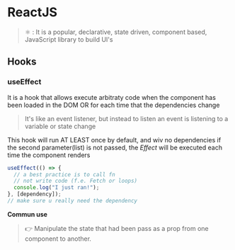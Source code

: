# ReactJS

> ⚛️ : It is a popular, declarative, state driven, component based, JavaScript library to build UI's

## Hooks

### useEffect

It is a hook that allows execute arbitraty code when the component has been loaded in the DOM OR for each time that the dependencies change

> It's like an event listener, but instead to listen an event is listening to a variable or state change

This hook will run AT LEAST once by default, and wiv no dependencies if the second parameter(list) is not passed, the _Effect_ will be executed each time the component renders

```js
useEffect(() => {
  // a best practice is to call fn
  // not write code (f.e. Fetch or loops)
  console.log("I just ran!");
}, [dependency]);
// make sure u really need the dependency
```

**Commun use**

> 👉 Manipulate the state that had been pass as a prop from one component to another.
